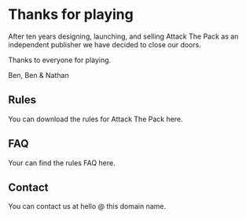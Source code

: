 # Thanks for playing 

After ten years designing, launching, and selling Attack The Pack as an independent publisher we have decided to close our doors. 

Thanks to everyone for playing. 

Ben, Ben & Nathan

## Rules 

You can download the rules for Attack The Pack here.

## FAQ 

Your can find the rules FAQ here.

## Contact

You can contact us at hello @ this domain name. 
